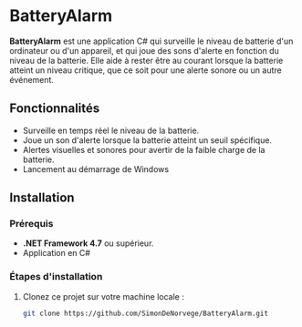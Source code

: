 # BatteryAlarm

**BatteryAlarm** est une application C# qui surveille le niveau de batterie d'un ordinateur ou d'un appareil, et qui joue des sons d'alerte en fonction du niveau de la batterie. Elle aide à rester être au courant lorsque la batterie atteint un niveau critique, que ce soit pour une alerte sonore ou un autre événement.

## Fonctionnalités

- Surveille en temps réel le niveau de la batterie.
- Joue un son d'alerte lorsque la batterie atteint un seuil spécifique.
- Alertes visuelles et sonores pour avertir de la faible charge de la batterie.
- Lancement au démarrage de Windows

## Installation

### Prérequis

- **.NET Framework 4.7** ou supérieur.
- Application en C#

### Étapes d'installation

1. Clonez ce projet sur votre machine locale :
   ```bash
   git clone https://github.com/SimonDeNorvege/BatteryAlarm.git

